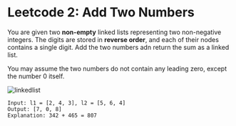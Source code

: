 # Leetcode 2: Add Two Numbers
You are given two **non-empty** linked lists representing two non-negative integers. The digits are stored in **reverse order**, and each of their nodes contains a single digit. Add the two numbers adn return the sum as a linked list. 

You may assume the two numbers do not contain any leading zero, except the number 0 itself. 

![linkedlist](https://github.com/llcesselx/PythonPractice/assets/108751430/c4e4a297-cdc9-478f-abbc-b3c18e0f6e0a)

```
Input: l1 = [2, 4, 3], l2 = [5, 6, 4]
Output: [7, 0, 8]
Explanation: 342 + 465 = 807
```

